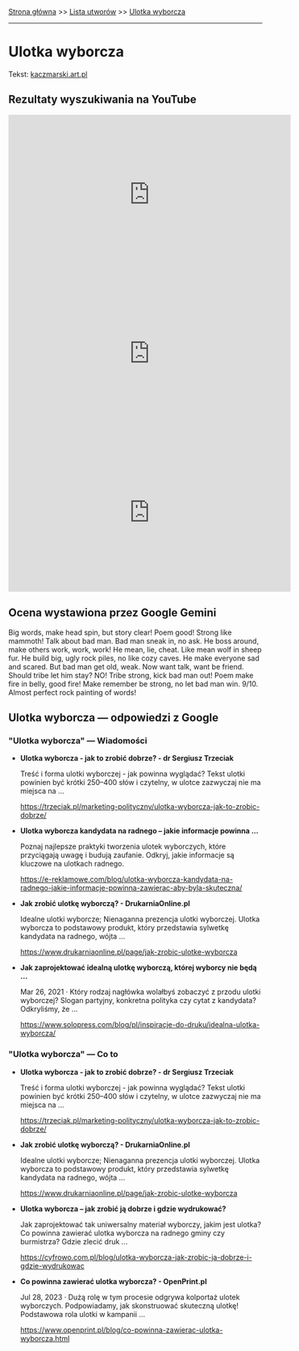 [Strona główna](../index.md) >> [Lista utworów](../list.md) >> [Ulotka wyborcza](613.md)

---

# Ulotka wyborcza

Tekst: [kaczmarski.art.pl](https://www.kaczmarski.art.pl/tworczosc/wiersze/ulotka-wyborcza/)

## Rezultaty wyszukiwania na YouTube

<iframe width="560" height="315" src="https://www.youtube.com/embed/2hspBBRt0dA?si=IdontcarewhotheIRSsendsImnotpayingtaxes" title="YouTube video player" frameborder="0" allow="accelerometer; autoplay; clipboard-write; encrypted-media; gyroscope; picture-in-picture; web-share" referrerpolicy="strict-origin-when-cross-origin" allowfullscreen></iframe>

<iframe width="560" height="315" src="https://www.youtube.com/embed/W7A0mvTXTGI?si=IdontcarewhotheIRSsendsImnotpayingtaxes" title="YouTube video player" frameborder="0" allow="accelerometer; autoplay; clipboard-write; encrypted-media; gyroscope; picture-in-picture; web-share" referrerpolicy="strict-origin-when-cross-origin" allowfullscreen></iframe>

<iframe width="560" height="315" src="https://www.youtube.com/embed/lokq5m-YGVE?si=IdontcarewhotheIRSsendsImnotpayingtaxes" title="YouTube video player" frameborder="0" allow="accelerometer; autoplay; clipboard-write; encrypted-media; gyroscope; picture-in-picture; web-share" referrerpolicy="strict-origin-when-cross-origin" allowfullscreen></iframe>

## Ocena wystawiona przez Google Gemini

Big words, make head spin, but story clear! Poem good! Strong like mammoth! Talk about bad man. Bad man sneak in, no ask. He boss around, make others work, work, work! He mean, lie, cheat. Like mean wolf in sheep fur. He build big, ugly rock piles, no like cozy caves. He make everyone sad and scared. But bad man get old, weak. Now want talk, want be friend. Should tribe let him stay? NO! Tribe strong, kick bad man out! Poem make fire in belly, good fire! Make remember be strong, no let bad man win. 9/10. Almost perfect rock painting of words!


## Ulotka wyborcza — odpowiedzi z Google

### "Ulotka wyborcza" — Wiadomości

- **Ulotka wyborcza - jak to zrobić dobrze? - dr Sergiusz Trzeciak**

    Treść i forma ulotki wyborczej - jak powinna wyglądać? Tekst ulotki powinien być krótki 250–400 słów i czytelny, w ulotce zazwyczaj nie ma miejsca na ... 

   <https://trzeciak.pl/marketing-polityczny/ulotka-wyborcza-jak-to-zrobic-dobrze/>
- **Ulotka wyborcza kandydata na radnego – jakie informacje powinna ...**

    Poznaj najlepsze praktyki tworzenia ulotek wyborczych, które przyciągają uwagę i budują zaufanie. Odkryj, jakie informacje są kluczowe na ulotkach radnego. 

   <https://e-reklamowe.com/blog/ulotka-wyborcza-kandydata-na-radnego-jakie-informacje-powinna-zawierac-aby-byla-skuteczna/>
- **Jak zrobić ulotkę wyborczą? - DrukarniaOnline.pl**

    Idealne ulotki wyborcze; Nienaganna prezencja ulotki wyborczej. Ulotka wyborcza to podstawowy produkt, który przedstawia sylwetkę kandydata na radnego, wójta ... 

   <https://www.drukarniaonline.pl/page/jak-zrobic-ulotke-wyborcza>
- **Jak zaprojektować idealną ulotkę wyborczą, której wyborcy nie będą ...**

    Mar 26, 2021  ·  Który rodzaj nagłówka wolałbyś zobaczyć z przodu ulotki wyborczej? Slogan partyjny, konkretna polityka czy cytat z kandydata? Odkryliśmy, że ... 

   <https://www.solopress.com/blog/pl/inspiracje-do-druku/idealna-ulotka-wyborcza/>

### "Ulotka wyborcza" — Co to

- **Ulotka wyborcza - jak to zrobić dobrze? - dr Sergiusz Trzeciak**

    Treść i forma ulotki wyborczej - jak powinna wyglądać? Tekst ulotki powinien być krótki 250–400 słów i czytelny, w ulotce zazwyczaj nie ma miejsca na ... 

   <https://trzeciak.pl/marketing-polityczny/ulotka-wyborcza-jak-to-zrobic-dobrze/>
- **Jak zrobić ulotkę wyborczą? - DrukarniaOnline.pl**

    Idealne ulotki wyborcze; Nienaganna prezencja ulotki wyborczej. Ulotka wyborcza to podstawowy produkt, który przedstawia sylwetkę kandydata na radnego, wójta ... 

   <https://www.drukarniaonline.pl/page/jak-zrobic-ulotke-wyborcza>
- **Ulotka wyborcza – jak zrobić ją dobrze i gdzie wydrukować?**

    Jak zaprojektować tak uniwersalny materiał wyborczy, jakim jest ulotka? Co powinna zawierać ulotka wyborcza na radnego gminy czy burmistrza? Gdzie zlecić druk ... 

   <https://cyfrowo.com.pl/blog/ulotka-wyborcza-jak-zrobic-ja-dobrze-i-gdzie-wydrukowac>
- **Co powinna zawierać ulotka wyborcza? - OpenPrint.pl**

    Jul 28, 2023  ·  Dużą rolę w tym procesie odgrywa kolportaż ulotek wyborczych. Podpowiadamy, jak skonstruować skuteczną ulotkę! Podstawowa rola ulotki w kampanii ... 

   <https://www.openprint.pl/blog/co-powinna-zawierac-ulotka-wyborcza.html>

